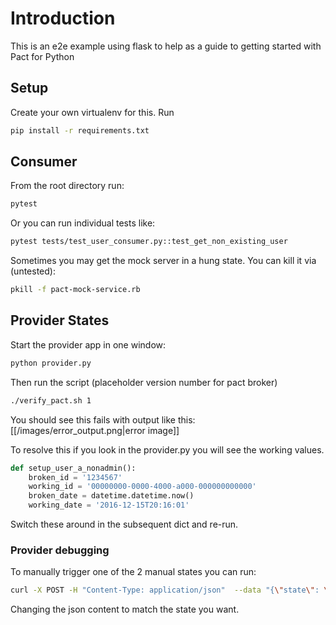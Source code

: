 # Introduction

This is an e2e example using flask to help as a guide to getting started with Pact for Python

## Setup

Create your own virtualenv for this. Run

```bash
pip install -r requirements.txt
```

## Consumer

From the root directory run:

```bash
pytest
```

Or you can run individual tests like:

```bash
pytest tests/test_user_consumer.py::test_get_non_existing_user
```

Sometimes you may get the mock server in a hung state. You can kill it via (untested):

```bash
pkill -f pact-mock-service.rb
```

## Provider States

Start the provider app in one window:

```bash
python provider.py
```

Then run the script (placeholder version number for pact broker)

```bash
./verify_pact.sh 1
```

You should see this fails with output like this:
[[/images/error_output.png|error image]]

To resolve this if you look in the provider.py you will see the working values.

```python
def setup_user_a_nonadmin():
    broken_id = '1234567'
    working_id = '00000000-0000-4000-a000-000000000000'
    broken_date = datetime.datetime.now()
    working_date = '2016-12-15T20:16:01'

```

Switch these around in the subsequent dict and re-run.

### Provider debugging

To manually trigger one of the 2 manual states you can run:

```bash
curl -X POST -H "Content-Type: application/json"  --data "{\"state\": \"UserA exists and is not an administrator\"}" http://127.0.0.1:5000/_pact/provider_states
```

Changing the json content to match the state you want.

